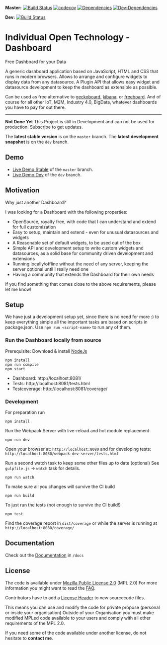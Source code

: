 **Master:**  [![Build Status](https://travis-ci.org/Niondir/iot-dashboard.svg?branch=master)](https://travis-ci.org/Niondir/iot-dashboard) [![codecov](https://codecov.io/gh/Niondir/iot-dashboard/branch/master/graph/badge.svg)](https://codecov.io/gh/Niondir/iot-dashboard) [![Dependencies](https://david-dm.org/niondir/iot-dashboard.svg)](https://david-dm.org/niondir/iot-dashboard)  [![Dev-Dependencies](https://david-dm.org/niondir/iot-dashboard/dev-status.svg)](https://david-dm.org/niondir/iot-dashboard#info=devDependencies)

**Dev:** [![Build Status](https://travis-ci.org/Niondir/iot-dashboard.svg?branch=dev)](https://travis-ci.org/Niondir/iot-dashboard)

# Individual Open Technology - Dashboard
Free Dashboard for your Data

A generic dashboard application based on JavaScript, HTML and CSS that runs in modern browsers.
Allows to arrange and configure widgets to display data from any datasource.
A Plugin API that allows easy widget and datasource development to keep the dashboard as extensible as possible.

Can be used as free alternative to [geckoboard](https://www.geckoboard.com), [kibana](https://www.elastic.co/products/kibana), or [freeboard](https://freeboard.io/).
And of course for all other IoT, M2M, Industry 4.0, BigData, whatever dashboards you have to pay for out there.

---

**Not Done Yet**
This Project is still in Development and can not be used for production. Subscribe to get updates.

The **latest stable version** is on the `master` branch.
The **latest development snapshot** is on the `dev` branch.

## Demo ##

* [Live Demo Stable](http://demo.iot-dashboard.org/) of the `master` branch.
* [Live Demo Dev](http://demo.iot-dashboard.org/branch/dev/) of the `dev` branch.

## Motivation ##
Why just another Dashboard?

I was looking for a Dashboard with the following properties:

- OpenSource, royalty free, with code that I can understand and extend for full customization
- Easy to setup, maintain and extend - even for unusual datasources and widgets
- A Reasonable set of default widgets, to be used out of the box
- Simple API and development setup to write custom widgets and datasources, as a solid base for community driven development and extensions
- Running locally/offline without the need of any server, keeping the server optional until I really need one
- Having a community that extends the Dashboard for their own needs

If you find something that comes close to the above requirements, please let me know!

## Setup ##

We have just a development setup yet, since there is no need for more :)
to keep everything simple all the important tasks are based on scripts in package.json. Use `npm run <script-name>` to run any of them.

### Run the Dashboard locally from source ###

Prerequisite: Download & install [NodeJs](https://nodejs.org)

    npm install
    npm run compile
    npm start

* Dashboard: http://localhost:8081/
* Tests: http://localhost:8081/tests.html
* Testcoverage: http://localhost:8081/coverage/

### Development ###

For preparation run

    npm install

Run the Webpack Server with live-reload and hot module replacement

    npm run dev

Open your browser at: `http://localhost:8080` and for developing tests: `http://localhost:8080/webpack-dev-server/tests.html`

Run a second watch task to keep some other files up to date (optional)
See `gulpfile.js` -> `watch` task for details.

    npm run watch

To make sure all you changes will survive the CI build

    npm run build

To just run the tests (not enough to survive the CI build!)

    npm test

Find the coverage report in `dist/coverage` or while the server is running at `http://localhost:8080/coverage/`

## Documentation ##

Check out the [Documentation](https://github.com/Niondir/iot-dashboard/blob/master/docs/index.md) in `/docs`

## License ##
The code is available under [Mozilla Public License 2.0](https://www.mozilla.org/en-US/MPL/) (MPL 2.0)
For more information you might want to read the [FAQ](https://www.mozilla.org/en-US/MPL/2.0/FAQ/).

Contributors have to add a [License Header](https://www.mozilla.org/en-US/MPL/headers/) to new sourcecode files.

This means you can use and modify the code for private propose (personal or inside your organisation)
Outside of your Organisation you must make modified MPLed code available to your users and comply with all other requirements of the MPL 2.0.

If you need some of the code available under another license, do not hesitate to **contact me**.
